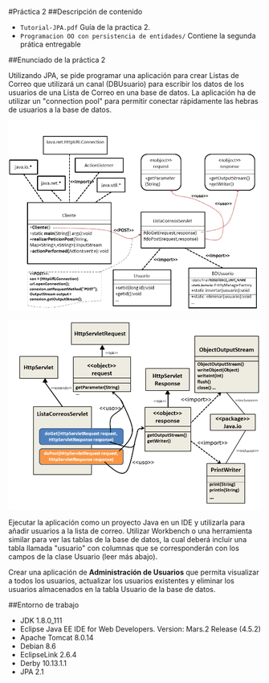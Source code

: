 #Práctica 2
##Descripción de contenido
- `Tutorial-JPA.pdf` Guía de la practica 2.
- `Programacion OO con persistencia de entidades/` Contiene la segunda prática entregable

##Enunciado de la práctica 2

Utilizando JPA, se pide programar una aplicación para crear Listas de Correo que utilizará un canal (DBUsuario) para escribir los datos de los usuarios de una Lista de Correo en una base de datos. La aplicación ha de utilizar un "connection pool" para permitir conectar rápidamente las hebras de usuarios a la base de datos.

![alt text](https://raw.githubusercontent.com/AythaE/DSS16-17/master/Practica_2/Imagenes/ListaCorreosAplicacion-fig.png "Arquitectura práctica 2")

![alt text](https://raw.githubusercontent.com/AythaE/DSS16-17/master/Practica_2/Imagenes/ListaCorreosServlet-fig.png "Arquitectura servlet")

Ejecutar la aplicación como un proyecto Java en un IDE y utilizarla para añadir usuarios a la lista de correo. Utilizar Workbench o una herramienta similar para ver las tablas de la base de datos, la cual deberá incluir una tabla llamada "usuario"  con columnas que se corresponderán con los campos de la clase Usuario (leer más abajo).

Crear una aplicación de **Administración de Usuarios** que permita visualizar a todos los usuarios, actualizar los usuarios existentes y eliminar los usuarios almacenados en la tabla Usuario de la base de datos.

##Entorno de trabajo
- JDK 1.8.0_111
- Eclipse Java EE IDE for Web Developers. Version: Mars.2 Release (4.5.2)
- Apache Tomcat 8.0.14
- Debian 8.6
- EclipseLink 2.6.4
- Derby 10.13.1.1
- JPA 2.1
